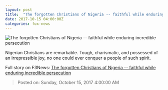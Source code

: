 ```yaml
---
layout: post
title:  "The forgotten Christians of Nigeria -- faithful while enduring incredible persecution"
date: 2017-10-15 04:00:00Z
categories: fox-news
---
```


![The forgotten Christians of Nigeria -- faithful while enduring incredible persecution](http://a57.foxnews.com/images.foxnews.com/content/fox-news/opinion/2017/10/15/forgotten-christians-nigeria-faithful-while-enduring-incredible-persecution/_jcr_content/article-text/article-par-11/inline_spotlight_ima/image.img.jpg/612/344/1507925641445.jpg?ve=1&tl=1)

Nigerian Christians are remarkable. Tough, charismatic, and possessed of an irrepressible joy, no one could ever conquer a people of such spirit.


Full story on F3News: [The forgotten Christians of Nigeria -- faithful while enduring incredible persecution](http://www.f3nws.com/n/SjZcnE)

> Posted on: Sunday, October 15, 2017 4:00:00 AM
